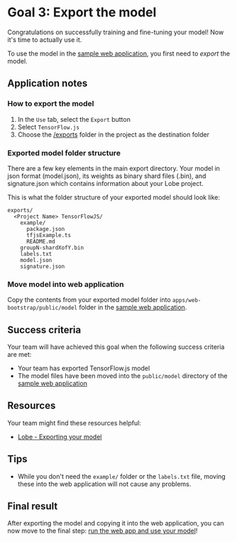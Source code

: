 # Goal 3: Export the model

Congratulations on successfully training and fine-tuning your model! Now it's time to actually use it.

To use the model in the [sample web application], you first need to *export* the model.

## Application notes

### How to export the model

1. In the `Use` tab, select the `Export` button
1. Select `TensorFlow.js`
1. Choose the [/exports](../exports) folder in the project as the destination folder

### Exported model folder structure

There are a few key elements in the main export directory. Your model in json format (model.json), its weights as binary shard files (.bin), and signature.json which contains information about your Lobe project.

This is what the folder structure of your exported model should look like:

```output
exports/
  <Project Name> TensorFlowJS/
    example/
      package.json
      tfjsExample.ts
      README.md
    groupN-shardXofY.bin
    labels.txt
    model.json
    signature.json
```

### Move model into web application

Copy the contents from your exported model folder into  `apps/web-bootstrap/public/model` folder in the [sample web application].

## Success criteria

Your team will have achieved this goal when the following success criteria are met:

- Your team has exported TensorFlow.js model
- The model files have been moved into the `public/model` directory of the [sample web application]

## Resources

Your team might find these resources helpful:

- [Lobe - Exporting your model](https://www.lobe.ai/docs/export/export)
  
## Tips

- While you don't need the `example/` folder or the `labels.txt` file, moving these into the web application will not cause any problems.

## Final result

After exporting the model and copying it into the web application, you can now move to the final step: [run the web app and use your model](./4-run.md)!

<!-- References -->
[sample web application]: ../apps/web-bootstrap